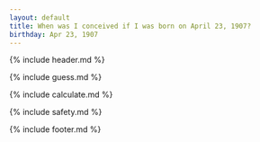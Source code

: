 ```yaml
---
layout: default
title: When was I conceived if I was born on April 23, 1907?
birthday: Apr 23, 1907
---
```


{% include header.md %}

{% include guess.md %}

{% include calculate.md %}

{% include safety.md %}

{% include footer.md %}



